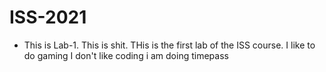 # ISS-2021
* This is Lab-1.
This is shit.
THis is the first lab of the ISS course.
I like to do gaming
I don't like coding
i am doing timepass
